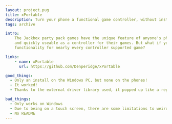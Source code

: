 ```yaml
---
layout: project.pug
title: xPortable
description: Turn your phone a functional game controller, without installing an app on it.
tags: archive

intro:
    The Jackbox party pack games have the unique feature of anyone's phone being easily
    and quickly useable as a controller for their games. But what if you could have that
    functionality for nearly every controller supported game?

links:
    - name: xPortable
      url: https://github.com/Denperidge/xPortable

good_things:
  - Only an install on the Windows PC, but none on the phones!
  - It worked!
  - Thanks to the external driver library used, it popped up like a regular Xbox360 controller.

bad_things:
  - Only works on Windows
  - Due to being on a touch screen, there are some limitations to weird simultaneous button inputs
  - No README
---
```

